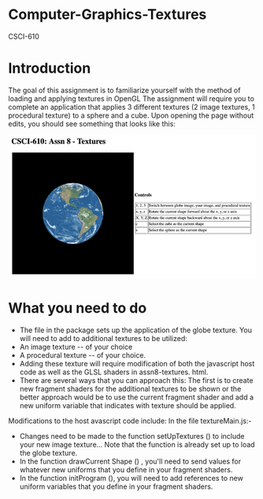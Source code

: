 # Computer-Graphics-Textures
CSCI-610

# Introduction

The goal of this assignment is to familiarize yourself with the method of loading and applying textures in OpenGL The assignment will require you to complete an application that applies 3 different textures (2 image textures, 1 procedural texture) to a sphere and a cube.
Upon opening the page without edits, you should see something that looks like this:

![texture img](README_image.png)

# What you need to do

* The file in the package sets up the application of the globe texture. You will need to add to additional textures to be utilized:
* An image texture -- of your choice
* A procedural texture -- of your choice.
* Adding these texture will require modification of both the javascript host code as well as the GLSL shaders in assn8-textures. html.
* There are several ways that you can approach this: The first is to create new fragment shaders for the additional textures to be shown or the better approach would be to use the current fragment shader and add a new uniform variable that indicates with texture should be applied.

Modifications to the host avascript code include: In the file textureMain.js:-
* Changes need to be made to the function setUpTextures () to include your new image texture... Note that the function is already set up to load the globe texture.
* In the function drawCurrent Shape () , you'll need to send values for whatever new uniforms that you define in your fragment shaders.
* In the function initProgram (), you will need to add references to new uniform variables that you define in your fragment shaders.
